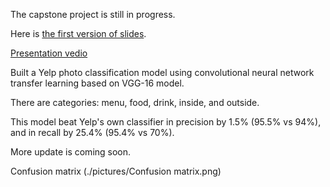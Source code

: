 The capstone project is still in progress. 

Here is [the first version of slides](./Capstone_Project_slides.pdf).

[Presentation vedio](https://youtu.be/WMcGYdezf7E)

 

Built a Yelp photo classification model using convolutional neural network transfer learning based on VGG-16 model.

There are categories: menu, food, drink, inside, and outside.

This model beat Yelp's own classifier in precision by 1.5% (95.5% vs 94%), and in recall by 25.4% (95.4% vs 70%). 

More update is coming soon.

Confusion matrix (./pictures/Confusion matrix.png)
